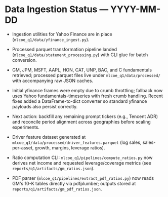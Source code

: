# Data Ingestion Status — YYYY-MM-DD

- Ingestion utilities for Yahoo Finance are in place (`mlcoe_q1/data/yfinance_ingest.py`).
- Processed parquet transformation pipeline landed (`mlcoe_q1/data/statement_processing.py`) with CLI glue for batch conversion.
- GM, JPM, MSFT, AAPL, HON, CAT, UNP, BAC, and C fundamentals retrieved; processed parquet files live under `mlcoe_q1/data/processed/` with accompanying raw JSON caches.
- Initial yfinance frames were empty due to crumb throttling; fallback now uses Yahoo fundamentals-timeseries with fresh crumb handling. Recent fixes added a DataFrame-to-dict converter so standard yfinance payloads also persist correctly.
- Next action: backfill any remaining prompt tickers (e.g., Tencent ADR) and reconcile period alignment across geographies before scaling experiments.

- Driver feature dataset generated at `mlcoe_q1/data/processed/driver_features.parquet` (log sales, sales-per-asset, growth, margins, leverage ratios).
- Ratio computation CLI: `mlcoe_q1/pipelines/compute_ratios.py` now derives net income and requested leverage/coverage metrics (see `reports/q1/artifacts/gm_ratios.json`).
- PDF parser (`mlcoe_q1/pipelines/extract_pdf_ratios.py`) now reads GM's 10-K tables directly via pdfplumber; outputs stored at `reports/q1/artifacts/gm_pdf_ratios.json`.
